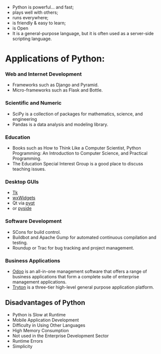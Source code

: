 - Python is powerful... and fast;
- plays well with others;
- runs everywhere;
- is friendly & easy to learn;
- is Open
- It is a general-purpose language, but it is often used as a server-side scripting language. 
# Applications of Python:
### Web and Internet Development
  <ul>
    <li> Frameworks such as Django and Pyramid.</li>
    <li>Micro-frameworks such as Flask and Bottle. </li>
  </ul>
  
### Scientific and Numeric
   <ul>
    <li>SciPy is a collection of packages for mathematics, science, and engineering </li>
    <li>Pandas is a data analysis and modeling library.</li>
  </ul>
  
### Education
  <ul>
    <li>Books such as How to Think Like a Computer Scientist, Python Programming: An Introduction to Computer Science, and Practical Programming.
    <li>The Education Special Interest Group is a good place to discuss teaching issues.</li>   
   </ul>
   
### Desktop GUIs
 - [Tk](https://wiki.python.org/moin/TkInter)
 - [wxWidgets](https://www.wxpython.org/)
 - Qt via [pyqt](https://riverbankcomputing.com/software/pyqt/intro)
 - or [pyside](https://wiki.qt.io/Qt_for_Python)
### Software Development
  <ul>
      <li>SCons for build control.</li>
      <li>Buildbot and Apache Gump for automated continuous compilation and testing.</li>
      <li>Roundup or Trac for bug tracking and project management.</li>
  </ul>
  
### Business Applications
- [Odoo](https://www.odoo.com/) is an all-in-one management software that offers a range of business applications that form a complete suite of enterprise management applications.
- [Tryton](https://www.tryton.org/) is a three-tier high-level general purpose application platform.</li>
## Disadvantages of Python
<ul>
<li>Python is Slow at Runtime</li>
<li>Mobile Application Development</li>
<li>Difficulty in Using Other Languages</li>
<li>High Memory Consumption</li>
<li>Not used in the Enterprise Development Sector</li>
<li>Runtime Errors</li>
<li>Simplicity</li>
</ul>
 
